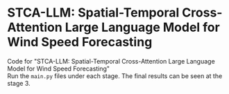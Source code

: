 # STCA-LLM: Spatial-Temporal Cross-Attention Large Language Model for Wind Speed Forecasting
 Code for "STCA-LLM: Spatial-Temporal Cross-Attention Large Language Model for Wind Speed Forecasting"  
 Run the `main.py` files under each stage. The final results can be seen at the stage 3.  
